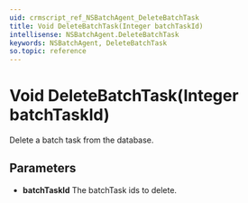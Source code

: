 ```yaml
---
uid: crmscript_ref_NSBatchAgent_DeleteBatchTask
title: Void DeleteBatchTask(Integer batchTaskId)
intellisense: NSBatchAgent.DeleteBatchTask
keywords: NSBatchAgent, DeleteBatchTask
so.topic: reference
---
```


# Void DeleteBatchTask(Integer batchTaskId)

Delete a batch task from the database.

## Parameters

* **batchTaskId** The batchTask ids to delete.
